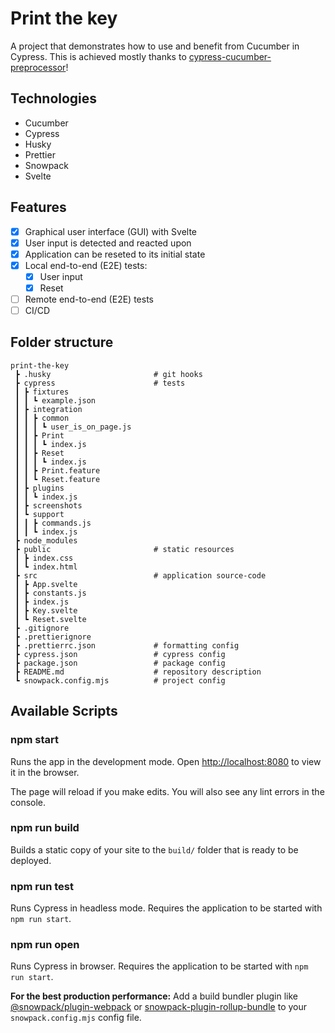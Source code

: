# Print the key

A project that demonstrates how to use and benefit from Cucumber in Cypress. This is achieved mostly thanks to [cypress-cucumber-preprocessor](https://www.npmjs.com/package/cypress-cucumber-preprocessor)!

## Technologies

- Cucumber
- Cypress
- Husky
- Prettier
- Snowpack
- Svelte

## Features

- [x] Graphical user interface (GUI) with Svelte
- [x] User input is detected and reacted upon
- [x] Application can be reseted to its initial state
- [x] Local end-to-end (E2E) tests:
  - [x] User input
  - [x] Reset
- [ ] Remote end-to-end (E2E) tests
- [ ] CI/CD

## Folder structure

```text
print-the-key
 ┣ .husky                       # git hooks
 ┣ cypress                      # tests
 ┃ ┣ fixtures
 ┃ ┃ ┗ example.json
 ┃ ┣ integration
 ┃ ┃ ┣ common
 ┃ ┃ ┃ ┗ user_is_on_page.js
 ┃ ┃ ┣ Print
 ┃ ┃ ┃ ┗ index.js
 ┃ ┃ ┣ Reset
 ┃ ┃ ┃ ┗ index.js
 ┃ ┃ ┣ Print.feature
 ┃ ┃ ┗ Reset.feature
 ┃ ┣ plugins
 ┃ ┃ ┗ index.js
 ┃ ┣ screenshots
 ┃ ┗ support
 ┃ ┃ ┣ commands.js
 ┃ ┃ ┗ index.js
 ┣ node_modules
 ┣ public                       # static resources
 ┃ ┣ index.css
 ┃ ┗ index.html
 ┣ src                          # application source-code
 ┃ ┣ App.svelte
 ┃ ┣ constants.js
 ┃ ┣ index.js
 ┃ ┣ Key.svelte
 ┃ ┗ Reset.svelte
 ┣ .gitignore
 ┣ .prettierignore
 ┣ .prettierrc.json             # formatting config
 ┣ cypress.json                 # cypress config
 ┣ package.json                 # package config
 ┣ README.md                    # repository description
 ┗ snowpack.config.mjs          # project config
```

## Available Scripts

### npm start

Runs the app in the development mode.
Open <http://localhost:8080> to view it in the browser.

The page will reload if you make edits.
You will also see any lint errors in the console.

### npm run build

Builds a static copy of your site to the `build/` folder that is ready to be deployed.

### npm run test

Runs Cypress in headless mode. Requires the application to be started with `npm run start`.

### npm run open

Runs Cypress in browser. Requires the application to be started with `npm run start`.

**For the best production performance:** Add a build bundler plugin like [@snowpack/plugin-webpack](https://github.com/snowpackjs/snowpack/tree/main/plugins/plugin-webpack) or [snowpack-plugin-rollup-bundle](https://github.com/ParamagicDev/snowpack-plugin-rollup-bundle) to your `snowpack.config.mjs` config file.
